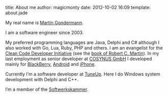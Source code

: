 title: About me
author: magicmonty
date: 2012-10-02 16:09
template: about.jade

My real name is <span itemprop="name">[Martin Gondermann](http://www.yasni.de/person/gondermann/martin/martin-gondermann.htm)</span>.

I am a software engineer since 2003. 

My preferred programming languages are Java, Delphi and C# although I also worked with Go, Lua, Ruby, PHP and others.
I am an evangelist for the [Clean Code Developer Initiative](http://www.clean-code-developer.de/ "Clean Code Developer") (see the [book of Robert C. Martin](http://www.amazon.com/Clean-Code-Handbook-Software-Craftsmanship/dp/0132350882/ "Clean Code by Robert C. Martin on Amazon.de")). In my last employment as senior developer at [COSYNUS GmbH](http://www.cosynus.de "COSYNUS GmbH")  I developed mainly for [BlackBerry](http://www.blackberry.com "BlackBerry"), [Android](http://www.android.com/ "Android") and [iPhone](http://www.apple.com/iphone/ "Apple").

Currently I’m a <span itemprop="title">software developer</span> at <span itemprop="affiliation">[TuneUp](http://www.tuneup.de/ "TuneUp Software GmbH")</span>. Here I do Windows system development with Delphi and C++.

I’m a member of the [Softwerkskammer](http://www.softwerkskammer.de/ "Softwerkskammer").